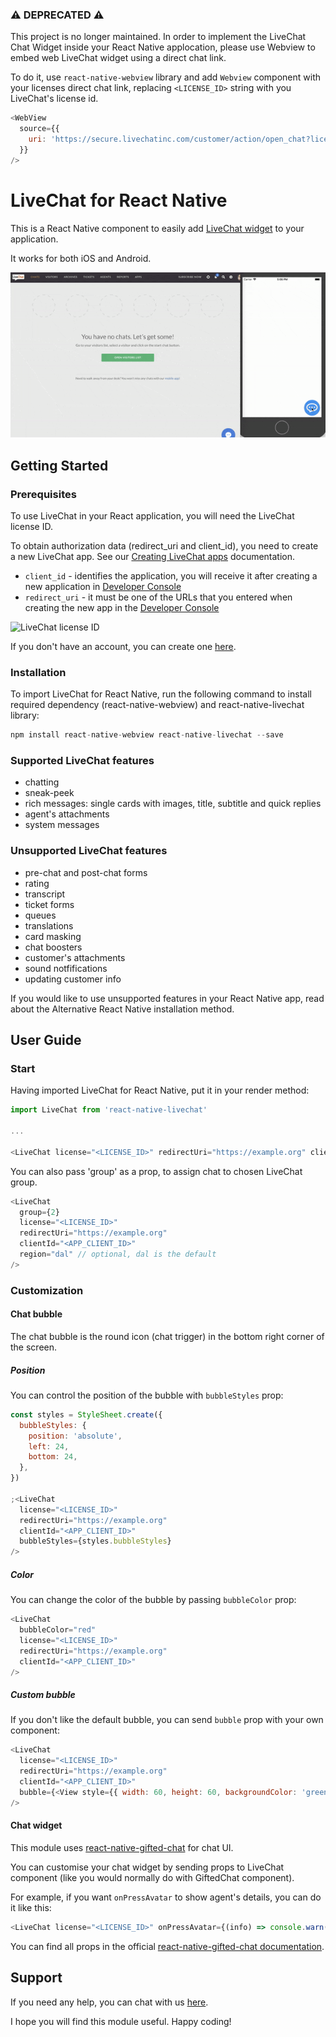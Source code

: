 ### ⚠️ DEPRECATED ⚠️

This project is no longer maintained. In order to implement the LiveChat Chat Widget inside your React Native applocation, please use Webview to embed web LiveChat widget using a direct chat link.

To do it, use `react-native-webview` library and add `Webview` component with your licenses direct chat link, replacing `<LICENSE_ID>` string with you LiveChat's license id.

```javascript
<WebView
  source={{
    uri: 'https://secure.livechatinc.com/customer/action/open_chat?license_id=<LICENSE_ID>',
  }}
/>
```

# LiveChat for React Native

This is a React Native component to easily add [LiveChat widget](https://www.livechatinc.com/) to your application.

It works for both iOS and Android.

![LiveChat for React Native demo](https://raw.githubusercontent.com/venits/react-native-router-flux/master/livechatdemo.gif)

## Getting Started

### Prerequisites

To use LiveChat in your React application, you will need the LiveChat license ID.

To obtain authorization data (redirect_uri and client_id), you need to create a new LiveChat app. See our [Creating LiveChat apps](https://developers.livechatinc.com/docs/getting-started/guides/#creating-livechat-apps) documentation.

- `client_id` - identifies the application, you will receive it after creating a new application in [Developer Console](https://developers.livechatinc.com/console/apps)
- `redirect_uri` - it must be one of the URLs that you entered when creating the new app in the [Developer Console](https://developers.livechatinc.com/console/apps)

![LiveChat license ID](react-native-app-details.png)

If you don't have an account, you can create one [here](https://www.livechatinc.com/).

### Installation

To import LiveChat for React Native, run the following command to install required dependency (react-native-webview) and react-native-livechat library:

```javascript
npm install react-native-webview react-native-livechat --save
```

### Supported LiveChat features

- chatting
- sneak-peek
- rich messages: single cards with images, title, subtitle and quick replies
- agent's attachments
- system messages

### Unsupported LiveChat features

- pre-chat and post-chat forms
- rating
- transcript
- ticket forms
- queues
- translations
- card masking
- chat boosters
- customer's attachments
- sound notfifications
- updating customer info

If you would like to use unsupported features in your React Native app, read about the Alternative React Native installation method.

## User Guide

### Start

Having imported LiveChat for React Native, put it in your render method:

```javascript
import LiveChat from 'react-native-livechat'

...

<LiveChat license="<LICENSE_ID>" redirectUri="https://example.org" clientId="<APP_CLIENT_ID>" />
```

You can also pass 'group' as a prop, to assign chat to chosen LiveChat group.

```javascript
<LiveChat
  group={2}
  license="<LICENSE_ID>"
  redirectUri="https://example.org"
  clientId="<APP_CLIENT_ID>"
  region="dal" // optional, dal is the default
/>
```

### Customization

#### Chat bubble

The chat bubble is the round icon (chat trigger) in the bottom right corner of the screen.

##### Position

You can control the position of the bubble with `bubbleStyles` prop:

```javascript
const styles = StyleSheet.create({
  bubbleStyles: {
    position: 'absolute',
    left: 24,
    bottom: 24,
  },
})

;<LiveChat
  license="<LICENSE_ID>"
  redirectUri="https://example.org"
  clientId="<APP_CLIENT_ID>"
  bubbleStyles={styles.bubbleStyles}
/>
```

##### Color

You can change the color of the bubble by passing `bubbleColor` prop:

```javascript
<LiveChat
  bubbleColor="red"
  license="<LICENSE_ID>"
  redirectUri="https://example.org"
  clientId="<APP_CLIENT_ID>"
/>
```

##### Custom bubble

If you don't like the default bubble, you can send `bubble` prop with your own component:

```javascript
<LiveChat
  license="<LICENSE_ID>"
  redirectUri="https://example.org"
  clientId="<APP_CLIENT_ID>"
  bubble={<View style={{ width: 60, height: 60, backgroundColor: 'green' }} />}
/>
```

#### Chat widget

This module uses [react-native-gifted-chat](https://github.com/FaridSafi/react-native-gifted-chat) for chat UI.

You can customise your chat widget by sending props to LiveChat component (like you would normally do with GiftedChat component).

For example, if you want `onPressAvatar` to show agent's details, you can do it like this:

```javascript
<LiveChat license="<LICENSE_ID>" onPressAvatar={(info) => console.warn(info)} />
```

You can find all props in the official [react-native-gifted-chat documentation](https://github.com/FaridSafi/react-native-gifted-chat).

## Support

If you need any help, you can chat with us [here](https://livechatinc.com/).

I hope you will find this module useful. Happy coding!
